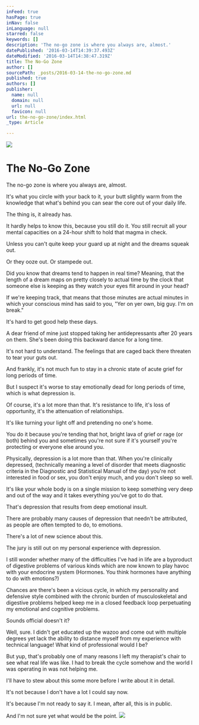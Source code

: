 ```yaml
---
inFeed: true
hasPage: true
inNav: false
inLanguage: null
starred: false
keywords: []
description: 'The no-go zone is where you always are, almost.'
datePublished: '2016-03-14T14:39:37.493Z'
dateModified: '2016-03-14T14:38:47.319Z'
title: The No-Go Zone
author: []
sourcePath: _posts/2016-03-14-the-no-go-zone.md
published: true
authors: []
publisher:
  name: null
  domain: null
  url: null
  favicon: null
url: the-no-go-zone/index.html
_type: Article

---
```

![](https://the-grid-user-content.s3-us-west-2.amazonaws.com/8ce4c26a-9ffe-4ee5-a2c3-baddb95e14ac.jpg)

# The No-Go Zone

The no-go zone is where you always are, almost.

It's what you circle with your back to it, your butt slightly warm from the knowledge that what's behind you can sear the core out of your daily life.

The thing is, it already has.

It hardly helps to know this, because you still do it. You still recruit all your mental capacities on a 24-hour shift to hold that magma in check.

Unless you can't quite keep your guard up at night and the dreams squeak out.

Or they ooze out. Or stampede out.

Did you know that dreams tend to happen in real time? Meaning, that the length of a dream maps on pretty closely to actual time by the clock that someone else is keeping as they watch your eyes flit around in your head?

If we're keeping track, that means that those minutes are actual minutes in which your conscious mind has said to you, "Yer on yer own, big guy. I'm on break."

It's hard to get good help these days.

A dear friend of mine just stopped taking her antidepressants after 20 years on them. She's been doing this backward dance for a long time.

It's not hard to understand. The feelings that are caged back there threaten to tear your guts out.

And frankly, it's not much fun to stay in a chronic state of acute grief for long periods of time. 

But I suspect it's worse to stay emotionally dead for long periods of time, which is what depression is.

Of course, it's a lot more than that. It's resistance to life, it's loss of opportunity, it's the attenuation of relationships.

It's like turning your light off and pretending no one's home.

You do it because you're tending that hot, bright lava of grief or rage (or both) behind you and sometimes you're not sure if it's yourself you're protecting or everyone else around you.

Physically, depression is a lot more than that. When you're clinically depressed, (technically meaning a level of disorder that meets diagnostic criteria in the Diagnostic and Statistical Manual of the day) you're not interested in food or sex, you don't enjoy much, and you don't sleep so well.

It's like your whole body is on a single mission to keep something very deep and out of the way and it takes everything you've got to do that.

That's depression that results from deep emotional insult.

There are probably many causes of depression that needn't be attributed, as people are often tempted to do, to emotions.

There's a lot of new science about this.

The jury is still out on my personal experience with depression.

I still wonder whether many of the difficulties I've had in life are a byproduct of digestive problems of various kinds which are now known to play havoc with your endocrine system (Hormones. You think hormones have anything to do with emotions?)

Chances are there's been a vicious cycle, in which my personality and defensive style combined with the chronic burden of musculoskeletal and digestive problems helped keep me in a closed feedback loop perpetuating my emotional and cognitive problems.

Sounds official doesn't it?

Well, sure. I didn't get educated up the wazoo and come out with multiple degrees yet lack the ability to distance myself from my experience with technical language! What kind of professional would I be?

But yup, that's probably one of many reasons I left my therapist's chair to see what real life was like. I had to break the cycle somehow and the world I was operating in was not helping me.

I'll have to stew about this some more before I write about it in detail.

It's not because I don't have a lot I could say now.

It's because I'm not ready to say it. I mean, after all, this is in public.

And I'm not sure yet what would be the point.
![](https://the-grid-user-content.s3-us-west-2.amazonaws.com/7f8784b3-c493-4188-8618-d97a4447404e.jpg)